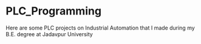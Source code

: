 # PLC_Programming
Here are some PLC projects on Industrial Automation that I made during my B.E. degree at Jadavpur University
